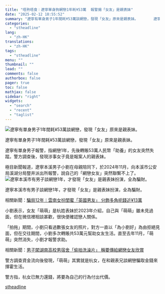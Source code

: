 ```yaml
---
title: "唔熟唔食︱遼寧單身狗網戀1年耗¥53萬  報警揭「女友」是親表妹"
date: "2025-02-12 18:55:52"
summary: "遼寧有單身男子1年間耗¥53萬談網戀，發現「女友」原來是親表妹。       遼寧有單身男子..."
categories:
  - "stheadline"
lang:
  - "zh-HK"
translations:
  - "zh-HK"
tags:
  - "stheadline"
menu: ""
thumbnail: ""
lead: ""
comments: false
authorbox: false
pager: true
toc: false
mathjax: false
sidebar: "right"
widgets:
  - "search"
  - "recent"
  - "taglist"
---
```


![遼寧有單身男子1年間耗¥53萬談網戀，發現「女友」原來是親表妹。](https://image.stheadline.com/f/680p0/0x0/100/none/d567dd33b223f0c5e6d1353a00fdf5b3/stheadline/inewsmedia/20250212/_2025021218300874209.jpg)

遼寧有單身男子1年間耗¥53萬談網戀，發現「女友」原來是親表妹。




遼寧有單身男子報警，指網戀1年，先後轉賬53萬人民幣「助養」的女友突然失蹤。警方調查後，發現涉事女子竟是報案人的親表妹。

極目新聞報道，遼寧本溪男子小劉在母親陪同下，於2024年11月，向本溪市公安局溪湖分局豎井派出所報警，說自己的「網戀女友」突然聯繫不上了。
 ![遼寧本溪市有男子談網戀1年，才發現「女友」是親表妹扮演，全為騙財。](https://image.hkhl.hk/f/1024p0/0x0/100/none/a10429add4d52dd54c61f2d01d8573bb/2025-02/636106541214765011.jpg)


遼寧本溪市有男子談網戀1年，才發現「女友」是親表妹扮演，全為騙財。




相關新聞：[騙局12年︱雲南女扮閨蜜「英國男友」 分飾多角呃錢近¥13萬](https://www.stheadline.com/realtime-china/3389964/%E9%A8%99%E5%B1%8012%E5%B9%B4%E9%9B%B2%E5%8D%97%E5%A5%B3%E6%89%AE%E9%96%A8%E8%9C%9C%E8%8B%B1%E5%9C%8B%E7%94%B7%E5%8F%8B-%E5%88%86%E9%A3%BE%E5%A4%9A%E8%A7%92%E5%91%83%E9%8C%A2%E8%BF%9113%E8%90%AC)

小劉表示，女友「萌萌」是杭姓表妹於2023年介紹，自己與「萌萌」雖未見過面，但在微信裡相談甚歡，很快便確認戀人關係。

「拍拖」期間，小劉只看過數張女友的照片，對方一直以「為小劉好」為由拒絕見面，但在交往期間，小劉多次轉賬共53萬元幫助女友生活。直至去年11月，「萌萌」突然消失，小劉才報警求助。  

  

相關新聞：[男子闖湖南高校男宿舍「偷拍洗澡片」 稱要傳給網戀女友欣賞](https://www.stheadline.com/china-topics/3401764/%E7%94%B7%E5%AD%90%E9%97%96%E6%B9%96%E5%8D%97%E9%AB%98%E6%A0%A1%E7%94%B7%E5%AE%BF%E8%88%8D%E5%81%B7%E6%8B%8D%E6%B4%97%E6%BE%A1%E7%89%87-%E7%A8%B1%E8%A6%81%E5%82%B3%E7%B5%A6%E7%B6%B2%E6%88%80%E5%A5%B3%E5%8F%8B%E6%AC%A3%E8%B3%9E)

警方調查資金流向後發現，「萌萌」其實就是杭女，在和親表兄談網戀騙取金錢來揮霍生活。

警方指，杭女已無力還錢，將要為自己的行為付出代價。

[stheadline](https://std.stheadline.com/realtime/article/2052398/即時-中國-唔熟唔食︱遼寧單身狗網戀1年耗¥53萬-報警揭-女友-是親表妹)
